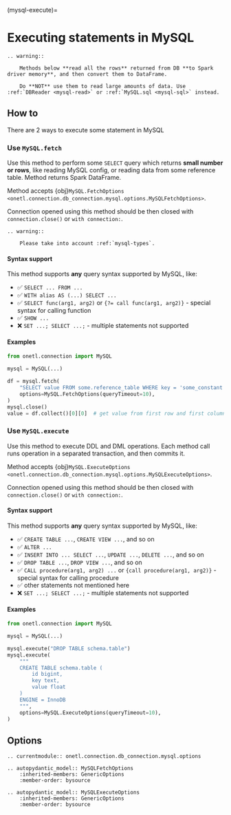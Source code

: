 (mysql-execute)=

# Executing statements in MySQL

```{eval-rst}
.. warning::

    Methods below **read all the rows** returned from DB **to Spark driver memory**, and then convert them to DataFrame.

    Do **NOT** use them to read large amounts of data. Use :ref:`DBReader <mysql-read>` or :ref:`MySQL.sql <mysql-sql>` instead.
```

## How to

There are 2 ways to execute some statement in MySQL

### Use `MySQL.fetch`

Use this method to perform some `SELECT` query which returns **small number or rows**, like reading
MySQL config, or reading data from some reference table. Method returns Spark DataFrame.

Method accepts {obj}`MySQL.FetchOptions <onetl.connection.db_connection.mysql.options.MySQLFetchOptions>`.

Connection opened using this method should be then closed with `connection.close()` or `with connection:`.

```{eval-rst}
.. warning::

    Please take into account :ref:`mysql-types`.
```

#### Syntax support

This method supports **any** query syntax supported by MySQL, like:

- ✅︎ `SELECT ... FROM ...`
- ✅︎ `WITH alias AS (...) SELECT ...`
- ✅︎ `SELECT func(arg1, arg2)` or `{?= call func(arg1, arg2)}` - special syntax for calling function
- ✅︎ `SHOW ...`
- ❌ `SET ...; SELECT ...;` - multiple statements not supported

#### Examples

```python
from onetl.connection import MySQL

mysql = MySQL(...)

df = mysql.fetch(
    "SELECT value FROM some.reference_table WHERE key = 'some_constant'",
    options=MySQL.FetchOptions(queryTimeout=10),
)
mysql.close()
value = df.collect()[0][0]  # get value from first row and first column
```

### Use `MySQL.execute`

Use this method to execute DDL and DML operations. Each method call runs operation in a separated transaction, and then commits it.

Method accepts {obj}`MySQL.ExecuteOptions <onetl.connection.db_connection.mysql.options.MySQLExecuteOptions>`.

Connection opened using this method should be then closed with `connection.close()` or `with connection:`.

#### Syntax support

This method supports **any** query syntax supported by MySQL, like:

- ✅︎ `CREATE TABLE ...`, `CREATE VIEW ...`, and so on
- ✅︎ `ALTER ...`
- ✅︎ `INSERT INTO ... SELECT ...`, `UPDATE ...`, `DELETE ...`, and so on
- ✅︎ `DROP TABLE ...`, `DROP VIEW ...`, and so on
- ✅︎ `CALL procedure(arg1, arg2) ...` or `{call procedure(arg1, arg2)}` - special syntax for calling procedure
- ✅︎ other statements not mentioned here
- ❌ `SET ...; SELECT ...;` - multiple statements not supported

#### Examples

```python
from onetl.connection import MySQL

mysql = MySQL(...)

mysql.execute("DROP TABLE schema.table")
mysql.execute(
    """
    CREATE TABLE schema.table (
        id bigint,
        key text,
        value float
    )
    ENGINE = InnoDB
    """,
    options=MySQL.ExecuteOptions(queryTimeout=10),
)
```

## Options

```{eval-rst}
.. currentmodule:: onetl.connection.db_connection.mysql.options
```

```{eval-rst}
.. autopydantic_model:: MySQLFetchOptions
    :inherited-members: GenericOptions
    :member-order: bysource

```

```{eval-rst}
.. autopydantic_model:: MySQLExecuteOptions
    :inherited-members: GenericOptions
    :member-order: bysource
```
